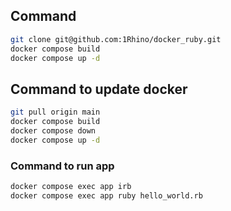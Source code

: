 ## Command

```bash
git clone git@github.com:1Rhino/docker_ruby.git
docker compose build
docker compose up -d
```

## Command to update docker

```bash
git pull origin main
docker compose build
docker compose down
docker compose up -d
```

### Command to run app

```bash
docker compose exec app irb
docker compose exec app ruby hello_world.rb
```
